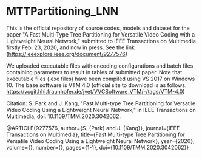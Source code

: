 # MTTPartitioning_LNN

This is the official repository of source codes, models and dataset for the paper "A Fast Multi-Type Tree Partitioning for Versatile Video Coding with a Lightweight Neural Network," submitted to IEEE Transactions on Multimedia firstly Feb. 23, 2020, and now in press. See the link (https://ieeexplore.ieee.org/document/9277576)

We uploaded executable files with encoding configurations and batch files containing parameters to result in tables of submitted paper. Note that executable files (.exe files) have been compiled using VS 2017 on Windows 10. The base software is VTM 4.0 (official site to download is as follows. https://vcgit.hhi.fraunhofer.de/jvet/VVCSoftware_VTM/-/tags/VTM-4.0)


Citation:
S. Park and J. Kang, "Fast Multi-type Tree Partitioning for Versatile Video Coding Using a Lightweight Neural Network," in IEEE Transactions on Multimedia, doi: 10.1109/TMM.2020.3042062.

@ARTICLE{9277576,
  author={S. {Park} and J. {Kang}},
  journal={IEEE Transactions on Multimedia}, 
  title={Fast Multi-type Tree Partitioning for Versatile Video Coding Using a Lightweight Neural Network}, 
  year={2020},
  volume={},
  number={},
  pages={1-1},
  doi={10.1109/TMM.2020.3042062}}
